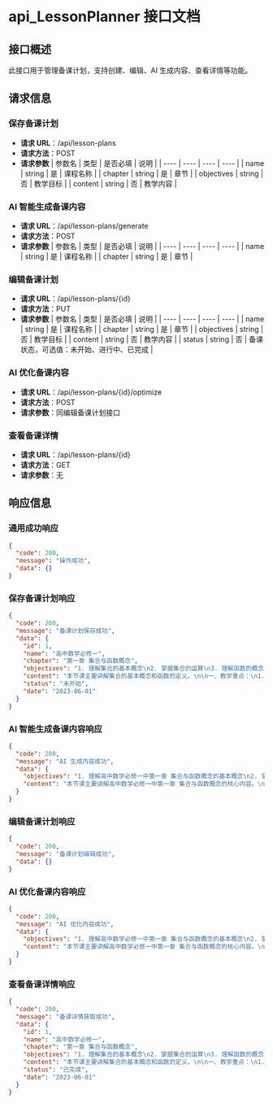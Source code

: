 # api_LessonPlanner 接口文档

## 接口概述
此接口用于管理备课计划，支持创建、编辑、AI 生成内容、查看详情等功能。

## 请求信息
### 保存备课计划
- **请求 URL**：/api/lesson-plans
- **请求方法**：POST
- **请求参数**
| 参数名 | 类型 | 是否必填 | 说明 |
| ---- | ---- | ---- | ---- |
| name | string | 是 | 课程名称 |
| chapter | string | 是 | 章节 |
| objectives | string | 否 | 教学目标 |
| content | string | 否 | 教学内容 |

### AI 智能生成备课内容
- **请求 URL**：/api/lesson-plans/generate
- **请求方法**：POST
- **请求参数**
| 参数名 | 类型 | 是否必填 | 说明 |
| ---- | ---- | ---- | ---- |
| name | string | 是 | 课程名称 |
| chapter | string | 是 | 章节 |

### 编辑备课计划
- **请求 URL**：/api/lesson-plans/{id}
- **请求方法**：PUT
- **请求参数**
| 参数名 | 类型 | 是否必填 | 说明 |
| ---- | ---- | ---- | ---- |
| name | string | 是 | 课程名称 |
| chapter | string | 是 | 章节 |
| objectives | string | 否 | 教学目标 |
| content | string | 否 | 教学内容 |
| status | string | 否 | 备课状态，可选值：未开始、进行中、已完成 |

### AI 优化备课内容
- **请求 URL**：/api/lesson-plans/{id}/optimize
- **请求方法**：POST
- **请求参数**：同编辑备课计划接口

### 查看备课详情
- **请求 URL**：/api/lesson-plans/{id}
- **请求方法**：GET
- **请求参数**：无

## 响应信息
### 通用成功响应
```json
{
  "code": 200,
  "message": "操作成功",
  "data": {}
}
```

### 保存备课计划响应
```json
{
  "code": 200,
  "message": "备课计划保存成功",
  "data": {
    "id": 1,
    "name": "高中数学必修一",
    "chapter": "第一章 集合与函数概念",
    "objectives": "1. 理解集合的基本概念\n2. 掌握集合的运算\n3. 理解函数的概念",
    "content": "本节课主要讲解集合的基本概念和函数的定义。\n\n一、教学重点：\n1. 集合的表示方法\n2. 函数的定义域和值域\n\n二、教学难点：\n1. 集合之间的关系\n2. 函数的性质",
    "status": "未开始",
    "date": "2023-06-01"
  }
}
```

### AI 智能生成备课内容响应
```json
{
  "code": 200,
  "message": "AI 生成内容成功",
  "data": {
    "objectives": "1. 理解高中数学必修一中第一章 集合与函数概念的基本概念\n2. 掌握相关知识点的应用\n3. 能够解决相关的基础问题",
    "content": "本节课主要讲解高中数学必修一中第一章 集合与函数概念的核心内容。\n\n一、教学重点：\n1. 基本概念的理解\n2. 典型例题分析\n\n二、教学难点：\n1. 知识点的融会贯通\n2. 解题思路的形成"
  }
}
```

### 编辑备课计划响应
```json
{
  "code": 200,
  "message": "备课计划编辑成功",
  "data": {}
}
```

### AI 优化备课内容响应
```json
{
  "code": 200,
  "message": "AI 优化内容成功",
  "data": {
    "objectives": "1. 理解高中数学必修一中第一章 集合与函数概念的基本概念\n2. 掌握相关知识点的应用\n3. 能够解决相关的基础问题\n4. 培养学生的创新思维和解决问题的能力",
    "content": "本节课主要讲解高中数学必修一中第一章 集合与函数概念的核心内容。\n\n一、教学重点：\n1. 基本概念的理解\n2. 典型例题分析\n\n二、教学难点：\n1. 知识点的融会贯通\n2. 解题思路的形成\n\n三、教学方法：\n1. 启发式教学\n2. 小组讨论\n3. 案例分析"
  }
}
```

### 查看备课详情响应
```json
{
  "code": 200,
  "message": "备课详情获取成功",
  "data": {
    "id": 1,
    "name": "高中数学必修一",
    "chapter": "第一章 集合与函数概念",
    "objectives": "1. 理解集合的基本概念\n2. 掌握集合的运算\n3. 理解函数的概念",
    "content": "本节课主要讲解集合的基本概念和函数的定义。\n\n一、教学重点：\n1. 集合的表示方法\n2. 函数的定义域和值域\n\n二、教学难点：\n1. 集合之间的关系\n2. 函数的性质",
    "status": "已完成",
    "date": "2023-06-01"
  }
}
```